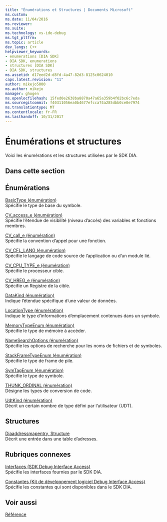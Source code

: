 ```yaml
---
title: "Énumérations et Structures | Documents Microsoft"
ms.custom: 
ms.date: 11/04/2016
ms.reviewer: 
ms.suite: 
ms.technology: vs-ide-debug
ms.tgt_pltfrm: 
ms.topic: article
dev_langs: C++
helpviewer_keywords:
- enumerations [DIA SDK]
- DIA SDK, enumerations
- structures [DIA SDK]
- DIA SDK, structures
ms.assetid: d17eed2d-d8fd-4a47-82d3-8125c0624010
caps.latest.revision: "11"
author: mikejo5000
ms.author: mikejo
manager: ghogen
ms.openlocfilehash: 15fed0e2638ba8870a47a65a359b4f02bc6c7eda
ms.sourcegitcommit: f40311056ea0b4677efcca74a285dbb0ce0e7974
ms.translationtype: MT
ms.contentlocale: fr-FR
ms.lasthandoff: 10/31/2017
---
```

# <a name="enumerations-and-structures"></a>Énumérations et structures
Voici les énumérations et les structures utilisées par le SDK DIA.  
  
## <a name="in-this-section"></a>Dans cette section  
  
## <a name="enumerations"></a>Énumérations  
 [BasicType (énumération)](../../debugger/debug-interface-access/basictype.md)  
 Spécifie le type de base du symbole.  
  
 [CV_access_e (énumération)](../../debugger/debug-interface-access/cv-access-e.md)  
 Spécifie l’étendue de visibilité (niveau d’accès) des variables et fonctions membres.  
  
 [CV_call_e (énumération)](../../debugger/debug-interface-access/cv-call-e.md)  
 Spécifie la convention d’appel pour une fonction.  
  
 [CV_CFL_LANG (énumération)](../../debugger/debug-interface-access/cv-cfl-lang.md)  
 Spécifie le langage de code source de l’application ou d’un module lié.  
  
 [CV_CPU_TYPE_e (énumération)](../../debugger/debug-interface-access/cv-cpu-type-e.md)  
 Spécifie le processeur cible.  
  
 [CV_HREG_e (énumération)](../../debugger/debug-interface-access/cv-hreg-e.md)  
 Spécifie un Registre de la cible.  
  
 [DataKind (énumération)](../../debugger/debug-interface-access/datakind.md)  
 Indique l’étendue spécifique d’une valeur de données.  
  
 [LocationType (énumération)](../../debugger/debug-interface-access/locationtype.md)  
 Indique le type d’informations d’emplacement contenues dans un symbole.  
  
 [MemoryTypeEnum (énumération)](../../debugger/debug-interface-access/memorytypeenum.md)  
 Spécifie le type de mémoire à accéder.  
  
 [NameSearchOptions (énumération)](../../debugger/debug-interface-access/namesearchoptions.md)  
 Spécifie les options de recherche pour les noms de fichiers et de symboles.  
  
 [StackFrameTypeEnum (énumération)](../../debugger/debug-interface-access/stackframetypeenum.md)  
 Spécifie le type de frame de pile.  
  
 [SymTagEnum (énumération)](../../debugger/debug-interface-access/symtagenum.md)  
 Spécifie le type de symbole.  
  
 [THUNK_ORDINAL (énumération)](../../debugger/debug-interface-access/thunk-ordinal.md)  
 Désigne les types de conversion de code.  
  
 [UdtKind (énumération)](../../debugger/debug-interface-access/udtkind.md)  
 Décrit un certain nombre de type défini par l’utilisateur (UDT).  
  
## <a name="structures"></a>Structures  
 [Diaaddressmapentry, Structure](../../debugger/debug-interface-access/diaaddressmapentry.md)  
 Décrit une entrée dans une table d’adresses.  
  
## <a name="related-sections"></a>Rubriques connexes  
 [Interfaces (SDK Debug Interface Access)](../../debugger/debug-interface-access/interfaces-debug-interface-access-sdk.md)  
 Spécifie les interfaces fournies par le SDK DIA.  
  
 [Constantes (Kit de développement logiciel Debug Interface Access)](../../debugger/debug-interface-access/constants-debug-interface-access-sdk.md)  
 Spécifie les constantes qui sont disponibles dans le SDK DIA.  
  
## <a name="see-also"></a>Voir aussi  
 [Référence](../../debugger/debug-interface-access/debug-interface-access-sdk-reference.md)